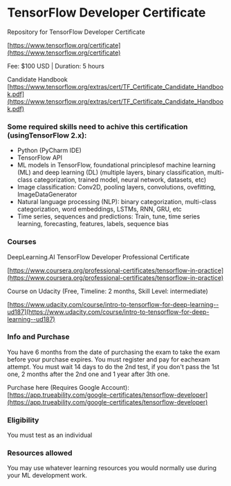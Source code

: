 # TensorFlow Developer Certificate
Repository for TensorFlow Developer Certificate 

[https://www.tensorflow.org/certificate](https://www.tensorflow.org/certificate)

Fee: $100 USD | Duration: 5 hours 

Candidate Handbook
[https://www.tensorflow.org/extras/cert/TF_Certificate_Candidate_Handbook.pdf](https://www.tensorflow.org/extras/cert/TF_Certificate_Candidate_Handbook.pdf)

### Some required skills need to achive this certification (usingTensorFlow 2.x): 

* Python (PyCharm IDE) 
* TensorFlow API
* ML models in TensorFlow, foundational principlesof machine learning (ML) and deep learning (DL) (multiple layers, binary classification, multi-class categorization, trained model, neural network, datasets, etc) 
* Image classification: Conv2D, pooling layers, convolutions, ovefitting, ImageDataGenerator
* Natural language processing (NLP): binary categorization, multi-class categorization, word embeddings, LSTMs, RNN, GRU, etc
* Time series, sequences and predictions: Train, tune, time series learning, forecasting, features, labels, sequence bias

### Courses
DeepLearning.AI TensorFlow Developer Professional Certificate

[https://www.coursera.org/professional-certificates/tensorflow-in-practice](https://www.coursera.org/professional-certificates/tensorflow-in-practice)

Course on Udacity (Free, Timeline: 2 months, Skill Level: intermediate)

[https://www.udacity.com/course/intro-to-tensorflow-for-deep-learning--ud187](https://www.udacity.com/course/intro-to-tensorflow-for-deep-learning--ud187)


### Info and Purchase

You have 6 months from the date of purchasing the exam to take the exam before your purchase expires.
You must register and pay for eachexam attempt. You must wait 14 days to do the 2nd test, if you don't pass the 1st one, 2 months after the 2nd one and 1 year after 3th one.

Purchase here (Requires Google Account): 
[https://app.trueability.com/google-certificates/tensorflow-developer](https://app.trueability.com/google-certificates/tensorflow-developer)

### Eligibility
You must test as an individual

### Resources allowed
You may use whatever learning resources you would normally use during your ML development work.
